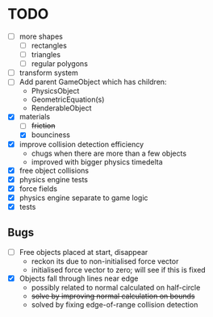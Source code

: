 # TODO
- [ ] more shapes
    - [ ] rectangles
    - [ ] triangles
    - [ ] regular polygons
- [ ] transform system
- [ ] Add parent GameObject which has children:
  - PhysicsObject
  - GeometricEquation(s)
  - RenderableObject
- [x] materials
  - [ ] ~~friction~~
  - [x] bounciness
- [x] improve collision detection efficiency
  - chugs when there are more than a few objects
  - improved with bigger physics timedelta
- [x] free object collisions
- [x] physics engine tests
- [x] force fields
- [x] physics engine separate to game logic
- [x] tests

## Bugs

- [ ] Free objects placed at start, disappear
  - reckon its due to non-initialised force vector
  - initialised force vector to zero; will see if this is fixed
- [x] Objects fall through lines near edge
  - possibly related to normal calculated on half-circle
  - ~~solve by improving normal calculation on bounds~~
  - solved by fixing edge-of-range collision detection
